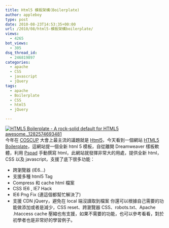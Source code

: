 ```yaml
---
title: Html5 模板架構(Boilerplate)
author: appleboy
type: post
date: 2010-08-23T14:53:35+00:00
url: /2010/08/html5-模板架構boilerplate/
views:
  - 4265
bot_views:
  - 305
dsq_thread_id:
  - 246819897
categories:
  - apache
  - CSS
  - javascript
  - jQuery
tags:
  - apache
  - Boilerplate
  - CSS
  - html5
  - jQuery

---
```

[<img src="https://i1.wp.com/farm5.static.flickr.com/4095/4919688039_d7c6e91661.jpg?resize=500%2C209&#038;ssl=1" alt="HTML5 Boilerplate - A rock-solid default for HTML5 awesome._1282574693481" data-recalc-dims="1" />][1] 今年在 [COSCUP][2] 大會上最主流的議題就是 [Html5][3]，今天看到一個網站 [HTML5 Boilerplate][4]，這網站提一個全新 html 5 模板，自從離開 Dreamweaver 樣板軟體，利用 [Pspad][5] 手動撰寫 html，此網站就發揮非常大的用處，提供全新 html，CSS 以及 javascript，支援了底下很多功能： 

  * 跨瀏覽器 (IE6...)
  * 支援多種 html5 Tag
  * Compress 和 cache html 檔案
  * CSS IE6 , IE7 Hack
  * IE6 Png Fix (連這個都幫忙解決了)
  * 支援 CDN jQuery，避免在 local 端沒讀取到檔案 你還可以根據自己需要的功能做添加或者是減少，CSS reset、跨瀏覽器 CSS、robots.txt、Apache .htaccess cache 壓縮也有支援，如果不需要的功能，也可以參考看看，對於初學者也是非常好的學習例子。

 [1]: https://www.flickr.com/photos/appleboy/4919688039/ "HTML5 Boilerplate - A rock-solid default for HTML5 awesome._1282574693481 by appleboy46, on Flickr"
 [2]: http://coscup.org/2010/zh-tw
 [3]: http://en.wikipedia.org/wiki/HTML5
 [4]: http://html5boilerplate.com/
 [5]: http://www.pspad.com/